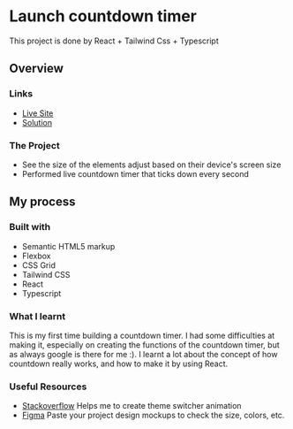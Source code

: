 # Launch countdown timer

This project is done by React + Tailwind Css + Typescript

## Overview

### Links
- [Live Site](https://countdown-timer-elio1995.vercel.app/)
- [Solution](https://github.com/Elio1995/countdown-timer)

### The Project
- See the size of the elements adjust based on their device's screen size
- Performed live countdown timer that ticks down every second

## My process

### Built with
- Semantic HTML5 markup
- Flexbox
- CSS Grid
- Tailwind CSS
- React
- Typescript

### What I learnt
This is my first time building a countdown timer. I had some difficulties at making it, especially on creating the functions of the countdown timer, but as always google is there for me :). I learnt a lot about the concept of how countdown really works, and how to make it by using React.

### Useful Resources
- [Stackoverflow](https://stackoverflow.com/) Helps me to create theme switcher animation
- [Figma](https://www.figma.com/) Paste your project design mockups to check the size, colors, etc.

